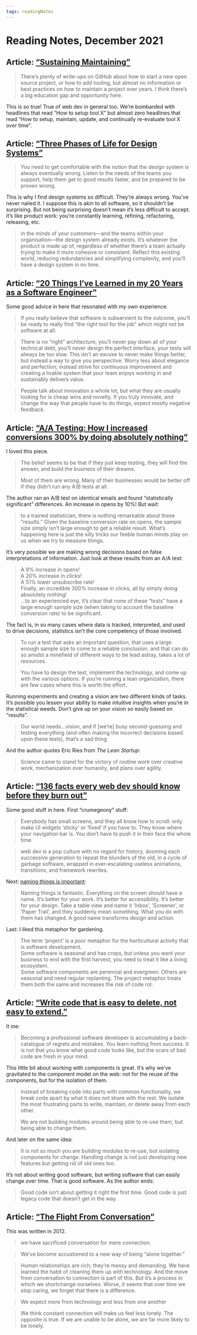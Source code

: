 ```yaml
---
tags: readingNotes
---
```


# Reading Notes, December 2021

## Article: [“Sustaining Maintaining”](https://daverupert.com/2021/12/sustaining-maintaining/)

> There’s plenty of write-ups on GitHub about how to start a new open source project, or how to add tooling, but almost no information or best practices on how to maintain a project over years. I think there’s a big education gap and opportunity here. 

This is so true! True of web dev in general too. We’re bombarded with headlines that read “How to setup tool X” but almost zero headlines that read “How to setup, maintain, update, and continually re-evaluate tool X over time”.

## Article: [“Three Phases of Life for Design Systems”](https://daneden.me/blog/2021/three-phases-of-design-systems)

> You need to get comfortable with the notion that the design system is always eventually wrong. Listen to the needs of the teams you support, help them get to good results faster, and be prepared to be proven wrong.

This is why I find design systems so difficult. They’re always wrong. You’ve never nailed it. I suppose this is akin to all software, so it shouldn’t be surprising. But not being surprising doesn’t mean it’s less difficult to accept. It’s like product work: you’re constantly learning, refining, refactoring, releasing, etc.

> in the minds of your customers—and the teams within your organisation—the design system already exists. It’s whatever the product is made up of, regardless of whether there’s a team actually trying to make it more cohesive or consistent. Reflect this existing world, reducing redundancies and simplifying complexity, and you’ll have a design system in no time.

## Article: [“20 Things I’ve Learned in my 20 Years as a Software Engineer”](https://www.simplethread.com/20-things-ive-learned-in-my-20-years-as-a-software-engineer/)

Some good advice in here that resonated with my own experience. 

> If you really believe that software is subservient to the outcome, you’ll be ready to really find “the right tool for the job” which might not be software at all.

> There is no “right” architecture, you’ll never pay down all of your technical debt, you’ll never design the perfect interface, your tests will always be too slow. This isn’t an excuse to never make things better, but instead a way to give you perspective. Worry less about elegance and perfection; instead strive for continuous improvement and creating a livable system that your team enjoys working in and sustainably delivers value.

> People talk about innovation a whole lot, but what they are usually looking for is cheap wins and novelty. If you truly innovate, and change the way that people have to do things, expect mostly negative feedback.

## Article: [“A/A Testing: How I increased conversions 300% by doing absolutely nothing”](https://kadavy.net/blog/posts/aa-testing/)

I loved this piece.

> The belief seems to be that if they just keep testing, they will find the answer, and build the business of their dreams.
> 
> Most of them are wrong. Many of their businesses would be better off if they didn’t run any A/B tests at all.

The author ran an A/B test on identical emails and found “statistically significant” differences. An increase in opens by 10%! But wait:

> to a trained statistician, there is nothing remarkable about these “results.” Given the baseline conversion rate on opens, the sample size simply isn’t large enough to get a reliable result. What’s happening here is just the silly tricks our feeble human minds play on us when we try to measure things.

It’s very possible we are making wrong decisions based on false interpretations of information. Just look at these results from an A/A test:

> A 9% increase in opens!  
> A 20% increase in clicks!  
> A 51% lower unsubscribe rate!  
> Finally, an incredible 300% increase in clicks, all by simply doing absolutely nothing!  
> …to an experienced eye, it’s clear that none of these “tests” have a large enough sample size (when taking to account the baseline conversion rate) to be significant.

The fact is, in so many cases where data is tracked, interpreted, and used to drive decisions, statistics isn’t the core competency of those involved.

> To run a test that asks an important question, that uses a large enough sample size to come to a reliable conclusion, and that can do so amidst a minefield of different ways to be lead astray, takes a lot of resources.
> 
> You have to design the test, implement the technology, and come up with the various options. If you’re running a lean organization, there are few cases where this is worth the effort.

Running experiments and creating a vision are two different kinds of tasks. It’s possible you lessen your ability to make intuitive insights when you’re in the statistical weeds. Don’t  give up on your vision so easily based on “results”. 

> Our world needs…vision, and if [we’re] busy second-guessing and testing everything (and often making the incorrect decisions based upon these tests), that’s a sad thing

And the author quotes Eric Ries from _The Lean Startup_:

> Science came to stand for the victory of routine work over creative work, mechanization over humanity, and plans over agility.

## Article: [“136 facts every web dev should know before they burn out”](https://www.baldurbjarnason.com/2021/100-things-every-web-developer-should-know/)

Some good stuff in here. First “crumegeony” stuff:

> Everybody has small screens, and they all know how to scroll: only make UI widgets ‘sticky’ or ‘fixed’ if you have to. They know where your navigation bar is. You don’t have to push it in their face the whole time.

> web dev is a pop culture with no regard for history, dooming each successive generation to repeat the blunders of the old, in a cycle of garbage software, wrapped in ever-escalating useless animations, transitions, and framework rewrites.

Next: [naming things is important](https://blog.jim-nielsen.com/2014/innovation-talk-page/):

> Naming things is fantastic. Everything on the screen should have a name. It’s better for your work. It’s better for accessibility. It’s better for your design. Take a table view and name it ‘Inbox’, ‘Screener’, or ‘Paper Trail’, and they suddenly mean something. What you do with them has changed. A good name transforms design and action.

Last: I liked this metaphor for gardening.

> The term ‘project’ is a poor metaphor for the horticultural activity that is software development.  
> Some software is seasonal and has crops, but unless you want your business to end with the first harvest, you need to treat it like a living ecosystem.  
> Some software components are perennial and evergreen. Others are seasonal and need regular replanting. The project metaphor treats them both the same and increases the risk of code rot.


## Article: [“Write code that is easy to delete, not easy to extend.”](https://programmingisterrible.com/post/139222674273/how-to-write-disposable-code-in-large-systems)

It me:

> Becoming a professional software developer is accumulating a back-catalogue of regrets and mistakes. You learn nothing from success. It is not that you know what good code looks like, but the scars of bad code are fresh in your mind.

This little bit about working with components is great. It’s why we’ve gravitated to the component model on the web: not for the reuse of the components, but for the isolation of them. 

> Instead of breaking code into parts with common functionality, we break code apart by what it does not share with the rest. We isolate the most frustrating parts to write, maintain, or delete away from each other.
>
> We are not building modules around being able to re-use them, but being able to change them.

And later on the same idea:

> It is not so much you are building modules to re-use, but isolating components for change. Handling change is not just developing new features but getting rid of old ones too.

It’s not about writing good software, but writing software that can easily change over time. That is good software. As the author ends:

> Good code isn’t about getting it right the first time. Good code is just legacy code that doesn’t get in the way.

## Article: [“The Flight From Conversation”](https://www.nytimes.com/2012/04/22/opinion/sunday/the-flight-from-conversation.html)

This was written in 2012.

> we have sacrificed conversation for mere connection.

> We’ve become accustomed to a new way of being “alone together.” 

> Human relationships are rich; they’re messy and demanding. We have learned the habit of cleaning them up with technology. And the move from conversation to connection is part of this. But it’s a process in which we shortchange ourselves. Worse, it seems that over time we stop caring, we forget that there is a difference.

> We expect more from technology and less from one another

> We think constant connection will make us feel less lonely. The opposite is true. If we are unable to be alone, we are far more likely to be lonely.